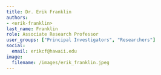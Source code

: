 ```yaml
---
title: Dr. Erik Franklin
authors:
- <erik-franklin>
last_name: Franklin
role: Associate Research Professor
user_groups: ["Principal Investigators", "Researchers"]
social:
  email: erikcf@hawaii.edu
image: 
  filename: /images/erik_franklin.jpeg
---
```


